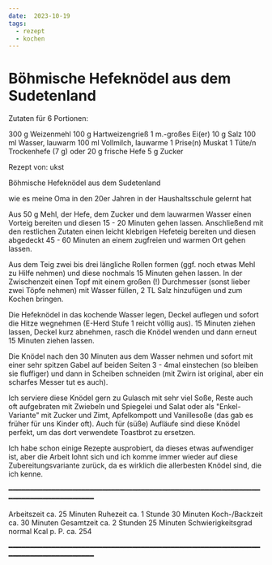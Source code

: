 ```yaml
---
date:  2023-10-19
tags:
  - rezept
  - kochen
---
```


# Böhmische Hefeknödel aus dem Sudetenland

Zutaten für 6 Portionen:

300 g                Weizenmehl
100 g                Hartweizengrieß
1 m.-großes          Ei(er)
10 g                 Salz
100 ml               Wasser, lauwarm
100 ml               Vollmilch, lauwarme
1 Prise(n)           Muskat
1 Tüte/n             Trockenhefe (7 g) oder 20 g frische Hefe
5 g                  Zucker

Rezept von: ukst

Böhmische Hefeknödel aus dem Sudetenland

wie es meine Oma in den 20er Jahren in der Haushaltsschule gelernt hat

Aus 50 g Mehl, der Hefe, dem Zucker und dem lauwarmen Wasser einen Vorteig
bereiten und diesen 15 - 20 Minuten gehen lassen. Anschließend mit den
restlichen Zutaten einen leicht klebrigen Hefeteig bereiten und diesen
abgedeckt 45 - 60 Minuten an einem zugfreien und warmen Ort gehen lassen.

Aus dem Teig zwei bis drei längliche Rollen formen (ggf. noch etwas Mehl zu
Hilfe nehmen) und diese nochmals 15 Minuten gehen lassen. In der Zwischenzeit
einen Topf mit einem großen (!) Durchmesser (sonst lieber zwei Töpfe nehmen)
mit Wasser füllen, 2 TL Salz hinzufügen und zum Kochen bringen.

Die Hefeknödel in das kochende Wasser legen, Deckel auflegen und sofort die
Hitze wegnehmen (E-Herd Stufe 1 reicht völlig aus). 15 Minuten ziehen lassen,
Deckel kurz abnehmen, rasch die Knödel wenden und dann erneut 15 Minuten ziehen
lassen.

Die Knödel nach den 30 Minuten aus dem Wasser nehmen und sofort mit einer sehr
spitzen Gabel auf beiden Seiten 3 - 4mal einstechen (so bleiben sie fluffiger)
und dann in Scheiben schneiden (mit Zwirn ist original, aber ein scharfes
Messer tut es auch).

Ich serviere diese Knödel gern zu Gulasch mit sehr viel Soße, Reste auch oft
aufgebraten mit Zwiebeln und Spiegelei und Salat oder als "Enkel-Variante" mit
Zucker und Zimt, Apfelkompott und Vanillesoße (das gab es früher für uns Kinder
oft). Auch für (süße) Aufläufe sind diese Knödel perfekt, um das dort
verwendete Toastbrot zu ersetzen.

Ich habe schon einige Rezepte ausprobiert, da dieses etwas aufwendiger ist,
aber die Arbeit lohnt sich und ich komme immer wieder auf diese
Zubereitungsvariante zurück, da es wirklich die allerbesten Knödel sind, die
ich kenne.

━━━━━━━━━━━━━━━━━━━━━━━━━━━━━━━━━━━━━━━━━━━━━━━━━━━━━━━━━━━━━━━━━━━━━━━━━━━━━━━

Arbeitszeit        ca. 25 Minuten
Ruhezeit           ca. 1 Stunde 30 Minuten
Koch-/Backzeit     ca. 30 Minuten
Gesamtzeit         ca. 2 Stunden 25 Minuten
Schwierigkeitsgrad normal
Kcal p. P.         ca. 254

━━━━━━━━━━━━━━━━━━━━━━━━━━━━━━━━━━━━━━━━━━━━━━━━━━━━━━━━━━━━━━━━━━━━━━━━━━━━━━━
